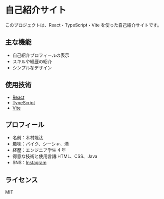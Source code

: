 # 自己紹介サイト

このプロジェクトは、React・TypeScript・Vite を使った自己紹介サイトです。

## 主な機能

- 自己紹介プロフィールの表示
- スキルや経歴の紹介
- シンプルなデザイン

## 使用技術

- [React](https://react.dev/)
- [TypeScript](https://www.typescriptlang.org/)
- [Vite](https://vitejs.dev/)

## プロフィール

- 名前：木村颯汰
- 趣味：バイク、シーシャ、酒
- 経歴：エンジニア学生 4 年
- 得意な技術と使用言語:HTML、CSS、Java
- SNS：[Instagram](https://www.instagram.com/kimur_ninja250/)

## ライセンス

MIT
